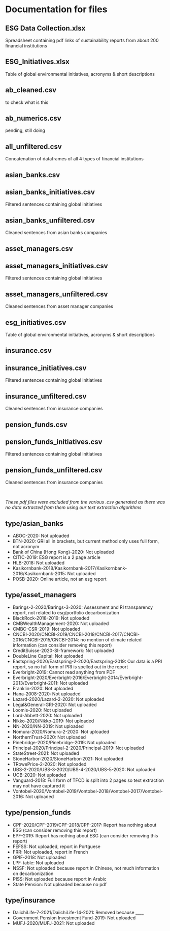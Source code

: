 # **Documentation for files**

## ESG Data Collection.xlsx
Spreadsheet containing pdf links of sustainability reports from about 200 financial institutions

## ESG_Initiatives.xlsx
Table of global environmental initiatives, acronyms & short descriptions

## ab_cleaned.csv
to check what is this

## ab_numerics.csv
pending, still doing

## all_unfiltered.csv
Concatenation of dataframes of all 4 types of financial institutions

## asian_banks.csv

## asian_banks_initiatives.csv
Filtered sentences containing global initiatives
## asian_banks_unfiltered.csv
Cleaned sentences from asian banks companies

## asset_managers.csv

## asset_managers_initiatives.csv
Filtered sentences containing global initiatives

## asset_managers_unfiltered.csv
Cleaned sentences from asset manager companies

## esg_initiatives.csv
Table of global environmental initiatives, acronyms & short descriptions

## insurance.csv

## insurance_initiatives.csv
Filtered sentences containing global initiatives

## insurance_unfiltered.csv
Cleaned sentences from insurance companies

## pension_funds.csv

## pension_funds_initiatives.csv
Filtered sentences containing global initiatives

## pension_funds_unfiltered.csv
Cleaned sentences from insurance companies

<br>

_These pdf files were excluded from the various .csv generated as there was no data extracted from them using our text extraction algorithms_

## type/asian_banks
*   ABOC-2020: Not uploaded
*	BTN-2020: GRI all in brackets, but current method only uses full form, not acronym
*   Bank of China (Hong Kong)-2020: Not uploaded
*	CITIC-2019: ESG report is a 2 page article
*   HLB-2018: Not uploaded
*   Kasikornbank-2018/Kasikornbank-2017/Kasikornbank-2016/Kasikornbank-2015: Not uploaded
*	POSB-2020: Online article, not an esg report

## type/asset_managers
*   Barings-2-2020/Barings-3-2020: Assessment and RI transparency report, not related to esg/portfolio decarbonization
*   BlackRock-2018-2019: Not uploaded
*   CMBWealthManagement-2020: Not uploaded
*   CMBC-CSR-2019: Not uploaded
*   CNCBI-2020/CNCBI-2019/CNCBI-2018/CNCBI-2017/CNCBI-2016/CNCBI-2015/CNCBI-2014: no mention of climate related information (can consider removing this report)
*   CreditSuisse-2020-SI-framework: Not uploaded
*   DoubleLine Capital: Not uploaded
*	Eastspring-2020/Eastspring-2-2020/Eastspring-2019: Our data is a PRI report, so no full form of PRI is spelled out in the report
*   Everbright-2019: Cannot read anything from PDF
*   Everbright-2020/Everbright-2016/Everbright-2014/Everbright-2013/Everbright-2011: Not uploaded
*   Franklin-2020: Not uploaded
*   Hana-2008-2020: Not uploaded
*   Lazard-2020/Lazard-2-2020: Not uploaded
*   Legal&General-GRI-2020: Not uploaded
*   Loomis-2020: Not uploaded
*   Lord-Abbett-2020: Not uploaded
*   Nikko-2020/Nikko-2019: Not uploaded
*   NN-2020/NN-2019: Not uploaded
*   Nomura-2020/Nomura-2-2020: Not uploaded
*   NorthernTrust-2020: Not uploaded
*   Pinebridge-2020/Pinebridge-2019: Not uploaded
*   Principal-2020/Principal-2-2020/Principal-2019: Not uploaded
*   StateStreet-2021: Not uploaded
*   StoneHarbor-2020/StoneHarbor-2021: Not uploaded
*   TRowePrice-2-2020: Not uploaded
*   UBS-2-2020/UBS-3-2020/UBS-4-2020/UBS-5-2020: Not uploaded
*   UOB-2020: Not uploaded
*   Vanguard-2018: Full form of TFCD is split into 2 pages so text extraction may not have captured it
*   Vontobel-2020/Vontobel-2019/Vontobel-2018/Vontobel-2017/Vontobel-2016: Not uploaded

## type/pension_funds
*   CPF-2020/CPF-2019/CPF-2018/CPF-2017: Report has nothing about ESG (can consider removing this report)
*   EPF-2019: Report has nothing about ESG (can consider removing this report)
*   FEFSS: Not uploaded, report in Portguese
*   FRR: Not uploaded, report in French
*   GPIF-2018: Not uploaded
*   LPF-table: Not uploaded
*   NSSF: Not uploaded because report in Chinese, not much information on decarbonization
*   PISS: Not uploaded because report in Arabic
*   State Pension: Not uploaded because no pdf

## type/insurance
*   DaiichiLife-7-2021/DaiichiLife-14-2021: Removed because ____
*   Government Pension Investment Fund-2019: Not uploaded
*   MUFJ-2020/MUFJ-2021: Not uploaded